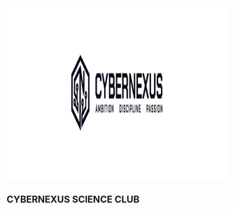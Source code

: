 <p align="center">
  <img src="https://github.com/cybernexusdz/.github/blob/922281cdddebaf9fce7a3a0a432a0c2dc13ad2b1/profile/logo-header.png" height="400" alt="logo header">
</p>

## CYBERNEXUS SCIENCE CLUB
